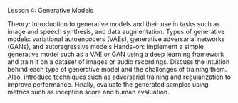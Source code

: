 Lesson 4: Generative Models

Theory: Introduction to generative models and their use in tasks such as image and speech synthesis, and data augmentation. Types of generative models: variational autoencoders (VAEs), generative adversarial networks (GANs), and autoregressive models
Hands-on: Implement a simple generative model such as a VAE or GAN using a deep learning framework and train it on a dataset of images or audio recordings. Discuss the intuition behind each type of generative model and the challenges of training them. Also, introduce techniques such as adversarial training and regularization to improve performance. Finally, evaluate the generated samples using metrics such as inception score and human evaluation.